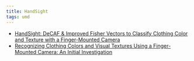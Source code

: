 ```yaml
---
title: HandSight
tags: umd
---
```

- <a href="https://arxiv.org/abs/2311.12225v1" target="_blank">HandSight: DeCAF & Improved Fisher Vectors to Classify Clothing Color and Texture with a Finger-Mounted Camera</a>
- <a href="https://dl.acm.org/doi/abs/10.1145/3132525.3134805" target="_blank">Recognizing Clothing Colors and Visual Textures Using a Finger-Mounted Camera: An Initial Investigation</a>
